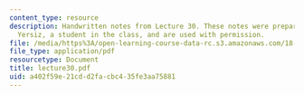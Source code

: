 ```yaml
---
content_type: resource
description: Handwritten notes from Lecture 30. These notes were prepared by Melike
  Yersiz, a student in the class, and are used with permission.
file: /media/https%3A/open-learning-course-data-rc.s3.amazonaws.com/18-075-advanced-calculus-for-engineers-fall-2004/a402f59e21cdd2facbc435fe3aa75881_lecture30.pdf
file_type: application/pdf
resourcetype: Document
title: lecture30.pdf
uid: a402f59e-21cd-d2fa-cbc4-35fe3aa75881
---
```

